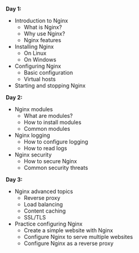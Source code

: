 

**Day 1:**

- Introduction to Nginx
    - What is Nginx?
    - Why use Nginx?
    - Nginx features
- Installing Nginx
    - On Linux
    - On Windows
- Configuring Nginx
    - Basic configuration
    - Virtual hosts
- Starting and stopping Nginx

**Day 2:**

- Nginx modules
    - What are modules?
    - How to install modules
    - Common modules
- Nginx logging
    - How to configure logging
    - How to read logs
- Nginx security
    - How to secure Nginx
    - Common security threats

**Day 3:**

- Nginx advanced topics
    - Reverse proxy
    - Load balancing
    - Content caching
    - SSL/TLS
- Practice configuring Nginx
    - Create a simple website with Nginx
    - Configure Nginx to serve multiple websites
    - Configure Nginx as a reverse proxy